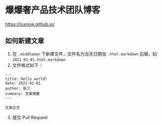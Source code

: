 # 爆爆奢产品技术团队博客

https://luxnow.github.io/

## 如何新建文章

1. 在 `.middleman` 下新建文件，文件名为当天日期加 `.html.markdown` 后缀，如 `2021-01-01.html.markdown`
2. 文件格式如下：
```
---
title: Hello world!
date: 2021-01-01
author: 张三
summary: 文章摘要
---

文章正文
```
3. 提交 Pull Request